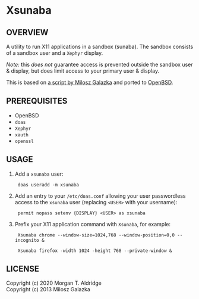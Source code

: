 # Xsunaba

## OVERVIEW

A utility to run X11 applications in a sandbox (sunaba). The sandbox consists of a sandbox user and a `Xephyr` display.

_Note:_ this _does not_ guarantee access is prevented outside the sandbox user & display, but does  limit access to your primary user & display.

This is based on [a script by Milosz Galazka](https://blog.sleeplessbeastie.eu/2013/07/19/how-to-create-browser-sandbox/) and ported to [OpenBSD](http://www.openbsd.org/).

## PREREQUISITES

* OpenBSD
* `doas`
* `Xephyr`
* `xauth`
* `openssl`

## USAGE

1. Add a `xsunaba` user:

        doas useradd -m xsunaba

2. Add an entry to your `/etc/doas.conf` allowing your user passwordless access to the `xsunaba` user (replacing `<USER>` with your username):

        permit nopass setenv {DISPLAY} <USER> as xsunaba

3. Prefix your X11 application command with `Xsunaba`, for example:

        Xsunaba chrome --window-size=1024,768 --window-position=0,0 --incognito &

        Xsunaba firefox -width 1024 -height 768 --private-window &

## LICENSE

Copyright (c) 2020 Morgan T. Aldridge  
Copyright (c) 2013 Milosz Galazka
